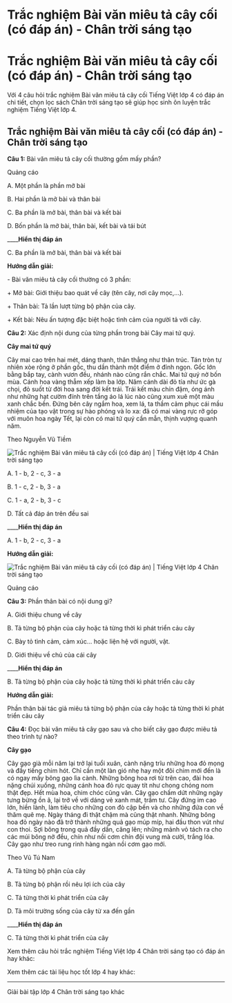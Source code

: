 # Trắc nghiệm Bài văn miêu tả cây cối (có đáp án) - Chân trời sáng tạo

# Trắc nghiệm Bài văn miêu tả cây cối (có đáp án) - Chân trời sáng tạo

Với 4 câu hỏi trắc nghiệm Bài văn miêu tả cây cối Tiếng Việt lớp 4 có đáp án chi tiết, chọn lọc sách Chân trời sáng tạo sẽ giúp học sinh ôn luyện trắc nghiệm Tiếng Việt lớp 4.

## Trắc nghiệm Bài văn miêu tả cây cối (có đáp án) - Chân trời sáng tạo

**Câu 1:** Bài văn miêu tả cây cối thường gồm mấy phần?

Quảng cáo

A. Một phần là phần mở bài

B. Hai phần là mở bài và thân bài

C. Ba phần là mở bài, thân bài và kết bài

D. Bốn phần là mở bài, thân bài, kết bài và tái bút

____**Hiển thị đáp án**

C. Ba phần là mở bài, thân bài và kết bài

**Hướng dẫn giải:**

\- Bài văn miêu tả cây cối thường có 3 phần:

\+ Mở bài: Giới thiệu bao quát về cây (tên cây, nơi cây mọc,...).

\+ Thân bài: Tả lần lượt từng bộ phận của cây.

\+ Kết bài: Nêu ấn tượng đặc biệt hoặc tình cảm của người tả với cây.

**Câu 2:** Xác định nội dung của từng phần trong bài Cây mai tứ quý. 

**Cây mai tứ quý**

Cây mai cao trên hai mét, dáng thanh, thân thẳng như thân trúc. Tán tròn tự nhiên xòe rộng ở phần gốc, thu dần thành một điểm ở đỉnh ngọn. Gốc lớn bằng bắp tay, cành vươn đều, nhánh nào cũng rắn chắc. Mai tứ quý nở bốn mùa. Cánh hoa vàng thẫm xếp làm ba lớp. Năm cánh dài đỏ tía như ức gà chọi, đỏ suốt từ đời hoa sang đời kết trái. Trái kết màu chín đậm, óng ánh như những hạt cườm đính trên tầng áo lá lúc nào cũng xum xuê một màu xanh chắc bền. Đứng bên cây ngắm hoa, xem lá, ta thầm cảm phục cái mầu nhiệm của tạo vật trong sự hào phóng và lo xa: đã có mai vàng rực rỡ góp với muôn hoa ngày Tết, lại còn có mai tứ quý cần mẫn, thịnh vượng quanh năm.

Theo Nguyễn Vũ Tiềm

![Trắc nghiệm Bài văn miêu tả cây cối \(có đáp án\) | Tiếng Việt lớp 4 Chân trời sáng tạo](https://vietjack.com/tieng-viet-4-ct/images/trac-nghiem-viet-bai-van-mieu-ta-cay-coi-260409.PNG)

A. 1 - b, 2 - c, 3 - a

B. 1 - c, 2 - b, 3 - a

C. 1 - a, 2 - b, 3 - c

D. Tất cả đáp án trên đều sai 

____**Hiển thị đáp án**

A. 1 - b, 2 - c, 3 - a

**Hướng dẫn giải:**

![Trắc nghiệm Bài văn miêu tả cây cối \(có đáp án\) | Tiếng Việt lớp 4 Chân trời sáng tạo](https://vietjack.com/tieng-viet-4-ct/images/trac-nghiem-viet-bai-van-mieu-ta-cay-coi-260410.PNG)

Quảng cáo

**Câu 3:** Phần thân bài có nội dung gì?

A. Giới thiệu chung về cây

B. Tả từng bộ phận của cây hoặc tả từng thời kì phát triển cảu cây

C. Bày tỏ tình cảm, cảm xúc... hoặc liện hệ với người, vật.

D. Giới thiệu về chủ của cái cây 

____**Hiển thị đáp án**

B. Tả từng bộ phận của cây hoặc tả từng thời kì phát triển cảu cây

**Hướng dẫn giải:**

Phần thân bài tác giả miêu tả từng bộ phận của cây hoặc tả từng thời kì phát triển cảu cây

**Câu 4:** Đọc bài văn miêu tả cây gạo sau và cho biết cây gạo được miêu tả theo trình tự nào? 

**Cây gạo**

Cây gạo già mỗi năm lại trở lại tuổi xuân, cành nặng trĩu những hoa đỏ mọng và đầy tiếng chim hót. Chỉ cần một làn gió nhẹ hay một đôi chim mới đến là có ngay mấy bông gạo lìa cành. Những bông hoa rơi từ trên cao, đài hoa nặng chúi xuống, những cánh hoa đỏ rực quay tít như chong chóng nom thật đẹp. Hết mùa hoa, chim chóc cũng vãn. Cây gạo chấm dứt những ngày tưng bừng ồn ã, lại trở về với dáng vẻ xanh mát, trầm tư. Cây đứng im cao lớn, hiền lành, làm tiêu cho những con đò cập bến và cho những đứa con về thăm quê mẹ. Ngày tháng đi thật chậm mà cũng thật nhanh. Những bông hoa đỏ ngày nào đã trở thành những quả gạo múp míp, hai đầu thon vút như con thoi. Sợi bông trong quả đầy dần, căng lên; những mảnh vỏ tách ra cho các múi bông nở đều, chín như nồi cơm chín đội vung mà cười, trắng lóa. Cây gạo như treo rung rinh hàng ngàn nồi cơm gạo mới.

Theo Vũ Tú Nam

A. Tả từng bộ phận của cây

B. Tả từng bộ phận rồi nêu lợi ích của cây

C. Tả từng thời kì phát triển của cây

D. Tả môi trường sống của cây từ xa đến gần

____**Hiển thị đáp án**

C. Tả từng thời kì phát triển của cây

Xem thêm câu hỏi trắc nghiệm Tiếng Việt lớp 4 Chân trời sáng tạo có đáp án hay khác:

Xem thêm các tài liệu học tốt lớp 4 hay khác:

* * *

Giải bài tập lớp 4 Chân trời sáng tạo khác
